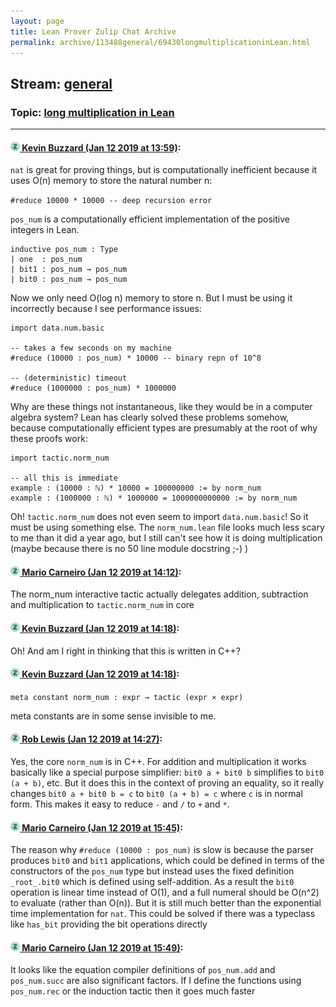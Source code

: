```yaml
---
layout: page
title: Lean Prover Zulip Chat Archive 
permalink: archive/113488general/69430longmultiplicationinLean.html
---
```


## Stream: [general](index.html)
### Topic: [long multiplication in Lean](69430longmultiplicationinLean.html)

---

#### [![Click to go to Zulip](../../assets/img/zulip2.png) Kevin Buzzard (Jan 12 2019 at 13:59)](https://leanprover.zulipchat.com/#narrow/stream/113488-general/topic/long%20multiplication%20in%20Lean/near/154983199):
`nat` is great for proving things, but is computationally inefficient because it uses O(n) memory to store the natural number n:

`#reduce 10000 * 10000 -- deep recursion error`

`pos_num` is a computationally efficient implementation of the positive integers in Lean.

```lean
inductive pos_num : Type
| one  : pos_num
| bit1 : pos_num → pos_num
| bit0 : pos_num → pos_num
```

Now we only need O(log n) memory to store n. But I must be using it incorrectly because I see performance issues:

```lean
import data.num.basic

-- takes a few seconds on my machine 
#reduce (10000 : pos_num) * 10000 -- binary repn of 10^8

-- (deterministic) timeout
#reduce (1000000 : pos_num) * 1000000
```

Why are these things not instantaneous, like they would be in a computer algebra system? Lean has clearly solved these problems somehow, because computationally efficient types are presumably at the root of why these proofs work:

```lean
import tactic.norm_num

-- all this is immediate
example : (10000 : ℕ) * 10000 = 100000000 := by norm_num
example : (1000000 : ℕ) * 1000000 = 1000000000000 := by norm_num
```

Oh! `tactic.norm_num` does not even seem to import `data.num.basic`! So it must be using something else. The `norm_num.lean` file looks much less scary to me than it did a year ago, but I still can't see how it is doing multiplication (maybe because there is no 50 line module docstring ;-) )

#### [![Click to go to Zulip](../../assets/img/zulip2.png) Mario Carneiro (Jan 12 2019 at 14:12)](https://leanprover.zulipchat.com/#narrow/stream/113488-general/topic/long%20multiplication%20in%20Lean/near/154983632):
The norm_num interactive tactic actually delegates addition, subtraction and multiplication to `tactic.norm_num` in core

#### [![Click to go to Zulip](../../assets/img/zulip2.png) Kevin Buzzard (Jan 12 2019 at 14:18)](https://leanprover.zulipchat.com/#narrow/stream/113488-general/topic/long%20multiplication%20in%20Lean/near/154983812):
Oh! And am I right in thinking that this is written in C++?

#### [![Click to go to Zulip](../../assets/img/zulip2.png) Kevin Buzzard (Jan 12 2019 at 14:18)](https://leanprover.zulipchat.com/#narrow/stream/113488-general/topic/long%20multiplication%20in%20Lean/near/154983814):
`meta constant norm_num : expr → tactic (expr × expr)`

meta constants are in some sense invisible to me.

#### [![Click to go to Zulip](../../assets/img/zulip2.png) Rob Lewis (Jan 12 2019 at 14:27)](https://leanprover.zulipchat.com/#narrow/stream/113488-general/topic/long%20multiplication%20in%20Lean/near/154984074):
Yes, the core `norm_num` is in C++. For addition and multiplication it works basically like a special purpose simplifier: `bit0 a + bit0 b` simplifies to `bit0 (a + b)`, etc. But it does this in the context of proving an equality, so it really changes `bit0 a + bit0 b = c` to `bit0 (a + b) = c` where `c` is in normal form. This makes it easy to reduce `-` and `/` to `+` and `*`.

#### [![Click to go to Zulip](../../assets/img/zulip2.png) Mario Carneiro (Jan 12 2019 at 15:45)](https://leanprover.zulipchat.com/#narrow/stream/113488-general/topic/long%20multiplication%20in%20Lean/near/154986513):
The reason why `#reduce (10000 : pos_num)` is slow is because the parser produces `bit0` and `bit1` applications, which could be defined in terms of the constructors of the `pos_num` type but instead uses the fixed definition `_root_.bit0` which is defined using self-addition. As a result the `bit0` operation is linear time instead of O(1), and a full numeral should be O(n^2) to evaluate (rather than O(n)). But it is still much better than the exponential time implementation for `nat`. This could be solved if there was a typeclass like `has_bit` providing the bit operations directly

#### [![Click to go to Zulip](../../assets/img/zulip2.png) Mario Carneiro (Jan 12 2019 at 15:49)](https://leanprover.zulipchat.com/#narrow/stream/113488-general/topic/long%20multiplication%20in%20Lean/near/154986619):
It looks like the equation compiler definitions of `pos_num.add` and `pos_num.succ` are also significant factors. If I define the functions using `pos_num.rec` or the induction tactic then it goes much faster

